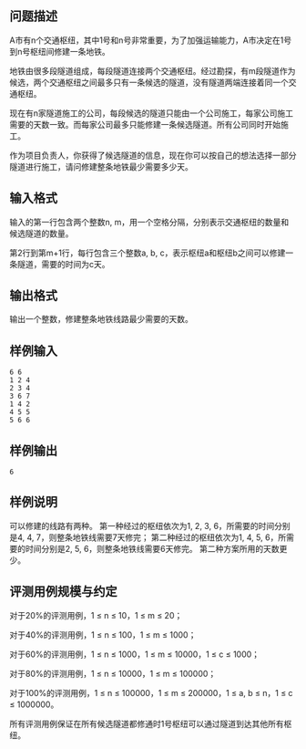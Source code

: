 

## 问题描述



A市有n个交通枢纽，其中1号和n号非常重要，为了加强运输能力，A市决定在1号到n号枢纽间修建一条地铁。

地铁由很多段隧道组成，每段隧道连接两个交通枢纽。经过勘探，有m段隧道作为候选，两个交通枢纽之间最多只有一条候选的隧道，没有隧道两端连接着同一个交通枢纽。

现在有n家隧道施工的公司，每段候选的隧道只能由一个公司施工，每家公司施工需要的天数一致。而每家公司最多只能修建一条候选隧道。所有公司同时开始施工。

作为项目负责人，你获得了候选隧道的信息，现在你可以按自己的想法选择一部分隧道进行施工，请问修建整条地铁最少需要多少天。



## 输入格式



输入的第一行包含两个整数n, m，用一个空格分隔，分别表示交通枢纽的数量和候选隧道的数量。

第2行到第m+1行，每行包含三个整数a, b, c，表示枢纽a和枢纽b之间可以修建一条隧道，需要的时间为c天。



## 输出格式



输出一个整数，修建整条地铁线路最少需要的天数。



## 样例输入
```
6 6
1 2 4
2 3 4
3 6 7
1 4 2
4 5 5
5 6 6
```
## 样例输出
```
6
```
## 样例说明

可以修建的线路有两种。
第一种经过的枢纽依次为1, 2, 3, 6，所需要的时间分别是4, 4, 7，则整条地铁线需要7天修完；
第二种经过的枢纽依次为1, 4, 5, 6，所需要的时间分别是2, 5, 6，则整条地铁线需要6天修完。
第二种方案所用的天数更少。

## 评测用例规模与约定

对于20%的评测用例，1 &le; n &le; 10，1 &le; m &le; 20；

对于40%的评测用例，1 &le; n &le; 100，1 &le; m &le; 1000；

对于60%的评测用例，1 &le; n &le; 1000，1 &le; m &le; 10000，1 &le; c &le; 1000；

对于80%的评测用例，1 &le; n &le; 10000，1 &le; m &le; 100000；

对于100%的评测用例，1 &le; n &le; 100000，1 &le; m &le; 200000，1 &le; a, b &le; n，1 &le; c &le; 1000000。

所有评测用例保证在所有候选隧道都修通时1号枢纽可以通过隧道到达其他所有枢纽。